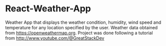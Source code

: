 # React-Weather-App
Weather App that displays the weather condition, humidity, wind speed and temperature for any location specified by the user. Weather data obtained from https://openweathermap.org. Project was done following a tutorial from http://www.youtube.com/@GreatStackDev
